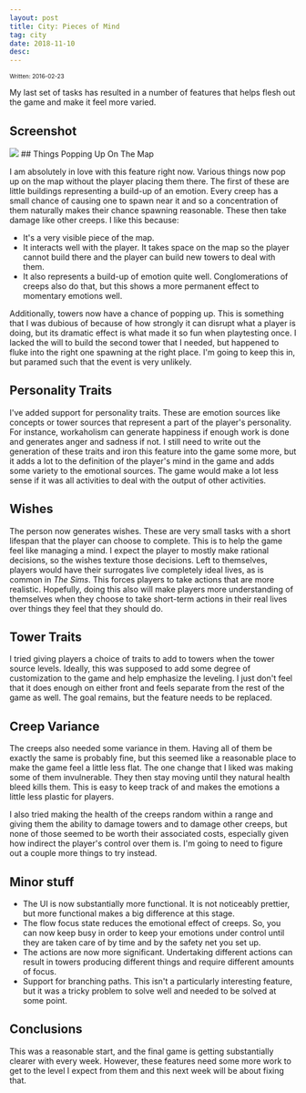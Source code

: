 ```yaml
---
layout: post
title: City: Pieces of Mind
tag: city
date: 2018-11-10
desc: 
---
```


<p style="font-size:10px">Written: 2016-02-23


My last set of tasks has resulted in a number of features that helps flesh out the game and make it feel more varied.

## Screenshot
<img src="/blogImages/SS_2016-02-23_01.png" />
## Things Popping Up On The Map

I am absolutely in love with this feature right now. Various things now pop up on the map without the player placing them there. The first of these are little buildings representing a build-up of an emotion. Every creep has a small chance of causing one to spawn near it and so a concentration of them naturally makes their chance spawning reasonable. These then take damage like other creeps. I like this because:
- It's a very visible piece of the map.
    <li>It interacts well with the player. It takes space on the map so the player cannot build there and the player can build new towers to deal with them.
- It also represents a build-up of emotion quite well. Conglomerations of creeps also do that, but this shows a more permanent effect to momentary emotions well.



Additionally, towers now have a chance of popping up. This is something that I was dubious of because of how strongly it can disrupt what a player is doing, but its dramatic effect is what made it so fun when playtesting once. I lacked the will to build the second tower that I needed, but happened to fluke into the right one spawning at the right place. I'm going to keep this in, but paramed such that the event is very unlikely.

## Personality Traits

I've added support for personality traits. These are emotion sources like concepts or tower sources that represent a part of the player's personality. For instance, workaholism can generate happiness if enough work is done and generates anger and sadness if not. I still need to write out the generation of these traits and iron this feature into the game some more, but it adds a lot to the definition of the player's mind in the game and adds some variety to the emotional sources. The game would make a lot less sense if it was all activities to deal with the output of other activities.

## Wishes

The person now generates wishes. These are very small tasks with a short lifespan that the player can choose to complete. This is to help the game feel like managing a mind. I expect the player to mostly make rational decisions, so the wishes texture those decisions. Left to themselves, players would have their surrogates live completely ideal lives, as is common in *The Sims*. This forces players to take actions that are more realistic. Hopefully, doing this also will make players more understanding of themselves when they choose to take short-term actions in their real lives over things they feel that they should do.

## Tower Traits

I tried giving players a choice of traits to add to towers when the tower source levels. Ideally, this was supposed to add some degree of customization to the game and help emphasize the leveling. I just don't feel that it does enough on either front and feels separate from the rest of the game as well. The goal remains, but the feature needs to be replaced.

## Creep Variance

The creeps also needed some variance in them. Having all of them be exactly the same is probably fine, but this seemed like a reasonable place to make the game feel a little less flat. The one change that I liked was making some of them invulnerable. They then stay moving until they natural health bleed kills them. This is easy to keep track of and makes the emotions a little less plastic for players.


I also tried making the health of the creeps random within a range and giving them the ability to damage towers and to damage other creeps, but none of those seemed to be worth their associated costs, especially given how indirect the player's control over them is. I'm going to need to figure out a couple more things to try instead.

## Minor stuff
- The UI is now substantially more functional. It is not noticeably prettier, but more functional makes a big difference at this stage.
- The flow focus state reduces the emotional effect of creeps. So, you can now keep busy in order to keep your emotions under control until they are taken care of by time and by the safety net you set up.
- The actions are now more significant. Undertaking different actions can result in towers producing different things and require different amounts of focus.
- Support for branching paths. This isn't a particularly interesting feature, but it was a tricky problem to solve well and needed to be solved at some point.

## Conclusions

This was a reasonable start, and the final game is getting substantially clearer with every week. However, these features need some more work to get to the level I expect from them and this next week will be about fixing that.


